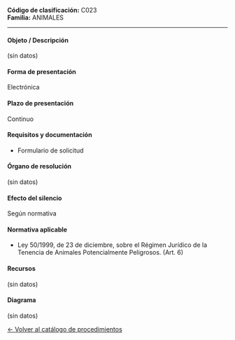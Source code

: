 
**Código de clasificación:** C023  
**Familia:** ANIMALES

---

#### Objeto / Descripción

(sin datos)

#### Forma de presentación

Electrónica

#### Plazo de presentación

Continuo

#### Requisitos y documentación


- Formulario de solicitud

#### Órgano de resolución

(sin datos)

#### Efecto del silencio

Según normativa

#### Normativa aplicable


- Ley 50/1999, de 23 de diciembre, sobre el Régimen Jurídico de la Tenencia de Animales Potencialmente Peligrosos. (Art. 6)

#### Recursos

(sin datos)

#### Diagrama

(sin datos)

 
[← Volver al catálogo de procedimientos](../buscador.md)
